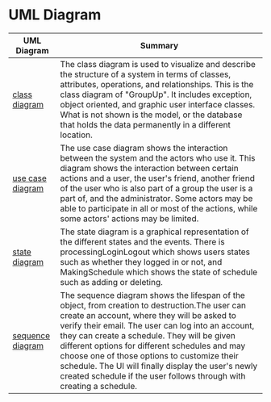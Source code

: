 
# UML Diagram # 

|UML Diagram|Summary|
|------|------|
|[class diagram](https://github.com/nxmyxxn/CS151-GroupUp/blob/main/diagrams/151ProjClass%20Diagram.drawio.png)|The class diagram is used to visualize and describe the structure of a system in terms of classes, attributes, operations, and relationships. This is the class diagram of "GroupUp". It includes exception, object oriented, and graphic user interface classes. What is not shown is the model, or the database that holds the data permanently in a different location.
|[use case diagram](https://github.com/nxmyxxn/CS151-GroupUp/blob/main/diagrams/UseCaseDiagram.pdf)|The use case diagram shows the interaction between the system and the actors who use it. This diagram shows the interaction between certain actions and a user, the user's friend, another friend of the user who is also part of a group the user is a part of, and the administrator. Some actors may be able to participate in all or most of the actions, while some actors' actions may be limited.|
|[state diagram](https://github.com/nxmyxxn/CS151-GroupUp/blob/a398a687347396649c28692bc900c5085efd42b8/diagrams/statediagramFinal.png)|The state diagram is a graphical representation of the different states and the events. There is processingLoginLogout which shows users states such as whether they logged in or not, and MakingSchedule which shows the state of schedule such as adding or deleting. |
|[sequence diagram](https://github.com/nxmyxxn/CS151-GroupUp/blob/main/diagrams/SequenceDiagram.pdf)|The sequence diagram shows the lifespan of the object, from creation to destruction.The user can create an account, where they will be asked to verify their email. The user can log into an account, they can create a schedule. They will be given different options for different schedules and may choose one of those options to customize their schedule. The UI will finally display the user's newly created schedule if the user follows through with creating a schedule.|
